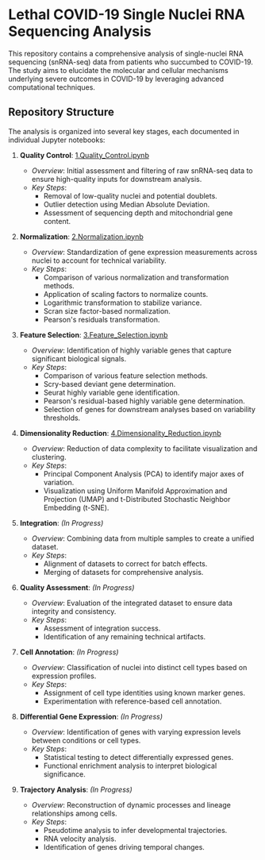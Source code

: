 # Lethal COVID-19 Single Nuclei RNA Sequencing Analysis

This repository contains a comprehensive analysis of single-nuclei RNA sequencing (snRNA-seq) data from patients who succumbed to COVID-19. The study aims to elucidate the molecular and cellular mechanisms underlying severe outcomes in COVID-19 by leveraging advanced computational techniques.

## Repository Structure

The analysis is organized into several key stages, each documented in individual Jupyter notebooks:

1. **Quality Control**: [1.Quality_Control.ipynb](https://github.com/MikiasHWT/scRNA_Lethal_Covid19_Analysis/blob/main/1.Quality_Control.ipynb)
   - *Overview*: Initial assessment and filtering of raw snRNA-seq data to ensure high-quality inputs for downstream analysis.
   - *Key Steps*:
     - Removal of low-quality nuclei and potential doublets.
     - Outlier detection using Median Absolute Deviation.
     - Assessment of sequencing depth and mitochondrial gene content.

2. **Normalization**: [2.Normalization.ipynb](https://github.com/MikiasHWT/scRNA_Lethal_Covid19_Analysis/blob/main/2.Normalization.ipynb)
   - *Overview*: Standardization of gene expression measurements across nuclei to account for technical variability.
   - *Key Steps*:
     - Comparison of various normalization and transformation methods.
     - Application of scaling factors to normalize counts.
     - Logarithmic transformation to stabilize variance.
     - Scran size factor-based normalization.
     - Pearson's residuals transformation.

3. **Feature Selection**: [3.Feature_Selection.ipynb](https://github.com/MikiasHWT/scRNA_Lethal_Covid19_Analysis/blob/main/3.Feature_Selection.ipynb)
   - *Overview*: Identification of highly variable genes that capture significant biological signals.
   - *Key Steps*:
     - Comparison of various feature selection methods.
     - Scry-based deviant gene determination.
     - Seurat highly variable gene identification.
     - Pearson's residual-based highly variable gene determination.
     - Selection of genes for downstream analyses based on variability thresholds.

4. **Dimensionality Reduction**: [4.Dimensionality_Reduction.ipynb](https://github.com/MikiasHWT/scRNA_Lethal_Covid19_Analysis/blob/main/4.Dimensionality_Reduction.ipynb)
   - *Overview*: Reduction of data complexity to facilitate visualization and clustering.
   - *Key Steps*:
     - Principal Component Analysis (PCA) to identify major axes of variation.
     - Visualization using Uniform Manifold Approximation and Projection (UMAP) and t-Distributed Stochastic Neighbor Embedding (t-SNE).

5. **Integration**: *(In Progress)*
   - *Overview*: Combining data from multiple samples to create a unified dataset.
   - *Key Steps*:
     - Alignment of datasets to correct for batch effects.
     - Merging of datasets for comprehensive analysis.

6. **Quality Assessment**: *(In Progress)*
   - *Overview*: Evaluation of the integrated dataset to ensure data integrity and consistency.
   - *Key Steps*:
     - Assessment of integration success.
     - Identification of any remaining technical artifacts.

7. **Cell Annotation**: *(In Progress)*
   - *Overview*: Classification of nuclei into distinct cell types based on expression profiles.
   - *Key Steps*:
     - Assignment of cell type identities using known marker genes.
     - Experimentation with reference-based cell annotation.

8. **Differential Gene Expression**: *(In Progress)*
   - *Overview*: Identification of genes with varying expression levels between conditions or cell types.
   - *Key Steps*:
     - Statistical testing to detect differentially expressed genes.
     - Functional enrichment analysis to interpret biological significance.

9. **Trajectory Analysis**: *(In Progress)*
   - *Overview*: Reconstruction of dynamic processes and lineage relationships among cells.
   - *Key Steps*:
     - Pseudotime analysis to infer developmental trajectories.
     - RNA velocity analysis.
     - Identification of genes driving temporal changes.
